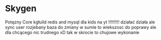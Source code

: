 # Skygen
 Potęzny Core kgłuild redis and mysql dla kids na yt !!!!!!!!!
działać działa ale sync user rozjebany  baza do zmiany
w sumie to wiekszosc do poprawy ale dla chcącego nic trudnego xD
tak w skrocie to chujowe wykonanie 
